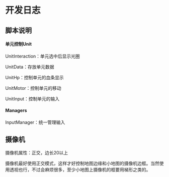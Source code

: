 # 开发日志

## 脚本说明



#### 单元控制Unit

UnitInteraction：单元选中后显示光圈

UnitData：存放单元数据

UnitHp：控制单元的血条显示

UnitMotor：控制单元的移动

UnitInput：控制单元的输入



#### Managers

InputManager：统一管理输入



## 摄像机

摄像机属性：正交，边长20以上

摄像机最好使用正交模式，这样才好控制地图边缘和小地图的摄像机边框。当然使用透视也行，不过会麻烦很多，至少小地图上摄像机的框要用梯形之类的。